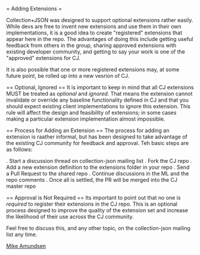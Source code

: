 = Adding Extensions =

Collection+JSON was designed to support optional extensions rather easily. 
While devs are free to invent new extensions and use them in their own
implementations, it is a good idea to create "registered" extensions that
appear here in the repo. The advantages of doing this include getting useful
feedback from others in the group, sharing approved extensions with existing
developer community, and getting to say your work is one of the "approved"
extensions for CJ.

It is also possible that one or more registered extensions may, at some future
point, be rolled up into a new vesrion of CJ.

== Optional, Ignored ==
It is important to keep in mind that all CJ extensions MUST be treated as
_optional_ and _ignored_. That means the extension cannot invalidate or
override any
baseline functionality defined in CJ and that you should expect existing client
implementations to ignore this extension. This rule will affect the design and
feasibility of extensions; in some cases making a particular extension
implementation almost impossible. 

== Process for Adding an Extension ==
The process for adding an extension is raather informal, but has been designed
to take advantage of the existing CJ community for feedback and approval. Teh
basic steps are as follows:

 . Start a discussion thread on collection-json mailing list
 . Fork the CJ repo
 . Add a new extension definition to the extensions folder in your repo
 . Send a Pull Request to the shared repo
 . Continue discussions in the ML and the repo comments
 . Once all is settled, the PR will be merged into the CJ master repo

== Approval is Not Required ==
Its important to point out that no one is _required_ to register their
extensions in the CJ repo. This is an optional process designed to improve the
quality of the extension set and increase the likelihood of their use across
the CJ community. 

Feel free to discuss this, and any other topic, on the collection-json mailing
list any time.

<a href="http://twitter.com/mamund" title="@mamund">Mike Amundsen</a>

